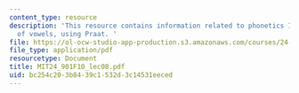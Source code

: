 ```yaml
---
content_type: resource
description: 'This resource contains information related to phonetics I: acoustics
  of vowels, using Praat. '
file: https://ol-ocw-studio-app-production.s3.amazonaws.com/courses/24-901-language-and-its-structure-i-phonology-fall-2010/bc254c203b8439c1532d3c14531eeced_MIT24_901F10_lec08.pdf
file_type: application/pdf
resourcetype: Document
title: MIT24_901F10_lec08.pdf
uid: bc254c20-3b84-39c1-532d-3c14531eeced
---
```

